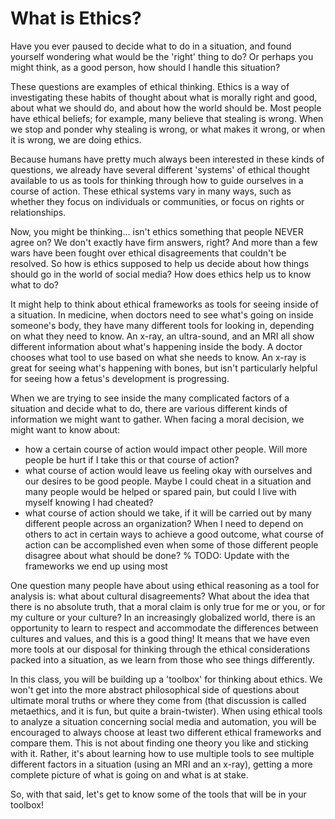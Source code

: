 # What is Ethics?

Have you ever paused to decide what to do in a situation, and found yourself wondering what would be the 'right' thing to do? Or perhaps you might think, as a good person, how should I handle this situation?

These questions are examples of ethical thinking. Ethics is a way of investigating these habits of thought about what is morally right and good, about what we should do, and about how the world should be. Most people have ethical beliefs; for example, many believe that stealing is wrong. When we stop and ponder why stealing is wrong, or what makes it wrong, or when it is wrong, we are doing ethics.

Because humans have pretty much always been interested in these kinds of questions, we already have several different 'systems' of ethical thought available to us as tools for thinking through how to guide ourselves in a course of action. These ethical systems vary in many ways, such as whether they focus on individuals or communities, or focus on rights or relationships.

Now, you might be thinking... isn't ethics something that people NEVER agree on? We don't exactly have firm answers, right? And more than a few wars have been fought over ethical disagreements that couldn't be resolved. So how is ethics supposed to help us decide about how things should go in the world of social media? How does ethics help us to know what to do?

It might help to think about ethical frameworks as tools for seeing inside of a situation. In medicine, when doctors need to see what's going on inside someone's body, they have many different tools for looking in, depending on what they need to know. An x-ray, an ultra-sound, and an MRI all show different information about what's happening inside the body. A doctor chooses what tool to use based on what she needs to know. An x-ray is great for seeing what's happening with bones, but isn't particularly helpful for seeing how a fetus's development is progressing.

When we are trying to see inside the many complicated factors of a situation and decide what to do, there are various different kinds of information we might want to gather. When facing a moral decision, we might want to know about:
- how a certain course of action would impact other people. Will more people be hurt if I take this or that course of action?
- what course of action would leave us feeling okay with ourselves and our desires to be good people. Maybe I could cheat in a situation and many people would be helped or spared pain, but could I live with myself knowing I had cheated?
- what course of action should we take, if it will be carried out by many different people across an organization? When I need to depend on others to act in certain ways to achieve a good outcome, what course of action can be accomplished even when some of those different people disagree about what should be done?
% TODO: Update with the frameworks we end up using most

One question many people have about using ethical reasoning as a tool for analysis is: what about cultural disagreements? What about the idea that there is no absolute truth, that a moral claim is only true for me or you, or for my culture or your culture? In an increasingly globalized world, there is an opportunity to learn to respect and accommodate the differences between cultures and values, and this is a good thing! It means that we have even more tools at our disposal for thinking through the ethical considerations packed into a situation, as we learn from those who see things differently.

In this class, you will be building up a 'toolbox' for thinking about ethics. We won't get into the more abstract philosophical side of questions about ultimate moral truths or where they come from (that discussion is called metaethics, and it is fun, but quite a brain-twister). When using ethical tools to analyze a situation concerning social media and automation, you will be encouraged to always choose at least two different ethical frameworks and compare them. This is not about finding one theory you like and sticking with it. Rather, it's about learning how to use multiple tools to see multiple different factors in a situation (using an MRI and an x-ray), getting a more complete picture of what is going on and what is at stake.

So, with that said, let's get to know some of the tools that will be in your toolbox!
